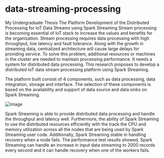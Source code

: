 # data-streaming-processing
My Undergraduate Thesis 
The Platform Development of the Distributed Processing for IoT Data Streams using Spark Streaming
Stream processing is becoming essential of IoT stack to increase the values and benefits for the organization. Stream processing requires data processing with high throughput, low latency and fault tolerance. Along with the growth in streaming data, centralized architecture will cause large delays for providing service. To solve this problem, additional resources or machines in the cluster are needed to maintain processing performance. It needs a system for distributed data processing. This research proposes to develop a distributed IoT data stream processing platform using Spark Streaming. 

The platform built consist of 4 components, such as data processing, data integration, storage and interface. The selection of these components is based on the availability and support of data source and data sinks on Spark Streaming.

![image](https://drive.google.com/uc?export=view&id=1hAXy6sseHxjM-TF4sJKtJVKNA4P1vYhw)

Spark Streaming is able to provide distributed data processing and handle the throughput and latency well. Furthermore, the ability of Spark Streaming to use the distributed resources efficiently with the track the CPU and memory utilization across all the nodes that are being used by Spark Streaming user code. Additionally, Spark Streaming stable in handling recovery when a node fails. The performance test results showed, Spark Streaming can handle an increase in input data streaming to 2000 records every second and it can handle recovery when one of the workers fails.
